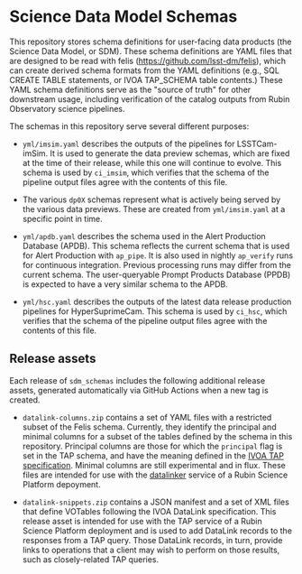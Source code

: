 Science Data Model Schemas
==========================

This repository stores schema definitions for user-facing data products (the
Science Data Model, or SDM). These schema definitions are YAML files that are
designed to be read with felis (https://github.com/lsst-dm/felis), which can
create derived schema formats from the YAML definitions (e.g., SQL CREATE TABLE
statements, or IVOA TAP_SCHEMA table contents.) These YAML schema definitions
serve as the "source of truth" for other downstream usage, including
verification of the catalog outputs from Rubin Observatory science pipelines.

The schemas in this repository serve several different purposes:

 * `yml/imsim.yaml` describes the outputs of the pipelines for LSSTCam-imSim.
   It is used to generate the data preview schemas, which are fixed at the time
   of their release, while this one will continue to evolve. This schema is
   used by `ci_imsim`, which verifies that the schema of the pipeline output
   files agree with the contents of this file.

 * The various `dp0X` schemas represent what is actively being served by the
   various data previews. These are created from `yml/imsim.yaml` at a
   specific point in time.

 * `yml/apdb.yaml` describes the schema used in the Alert Production Database (APDB).
  This schema reflects the current schema that is used for Alert Production with `ap_pipe`.
  It is also used in nightly `ap_verify` runs for continuous integration.
  Previous processing runs may differ from the current schema.
  The user-queryable Prompt Products Database (PPDB) is expected to have a very similar schema to the APDB.

 * `yml/hsc.yaml` describes the outputs of the latest data release production
   pipelines for HyperSuprimeCam. This schema is used by `ci_hsc`, which
   verifies that the schema of the pipeline output files agree with the
   contents of this file.

Release assets
--------------

Each release of `sdm_schemas` includes the following additional release
assets, generated automatically via GitHub Actions when a new tag is created.
   
 * `datalink-columns.zip` contains a set of YAML files with a restricted
   subset of the Felis schema. Currently, they identify the principal and
   minimal columns for a subset of the tables defined by the schema in
   this repository. Principal columns are those for which the `principal`
   flag is set in the TAP schema, and have the meaning defined in the
   [IVOA TAP
   specification](https://www.ivoa.net/documents/TAP/20190927/REC-TAP-1.1.html#tth_sEc4.3).
   Minimal columns are still experimental and in flux. These files are
   intended for use with the
   [datalinker](https://github.com/lsst-sqre/datalinker) service of a
   Rubin Science Platform depoyment.

 * `datalink-snippets.zip` contains a JSON manifest and a set of XML files
   that define VOTables following the IVOA DataLink specification. This
   release asset is intended for use with the TAP service of a Rubin
   Science Platform deployment and is used to add DataLink records to the
   responses from a TAP query. Those DataLink records, in turn, provide
   links to operations that a client may wish to perform on those results,
   such as closely-related TAP queries.
